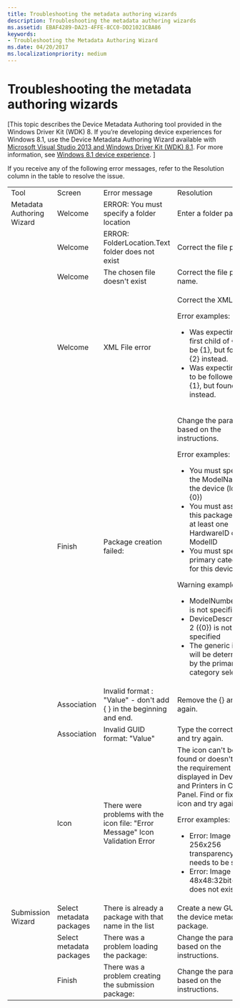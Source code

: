 ```yaml
---
title: Troubleshooting the metadata authoring wizards
description: Troubleshooting the metadata authoring wizards
ms.assetid: EBAF4289-DA23-4FFE-8CC0-DD21021CBA86
keywords:
- Troubleshooting the Metadata Authoring Wizard
ms.date: 04/20/2017
ms.localizationpriority: medium
---
```


# Troubleshooting the metadata authoring wizards


\[This topic describes the Device Metadata Authoring tool provided in the Windows Driver Kit (WDK) 8. If you’re developing device experiences for Windows 8.1, use the Device Metadata Authoring Wizard available with [Microsoft Visual Studio 2013 and Windows Driver Kit (WDK) 8.1](http://go.microsoft.com/fwlink/p/?LinkId=226411). For more information, see [Windows 8.1 device experience](http://go.microsoft.com/fwlink/p/?linkid=325561). \]

If you receive any of the following error messages, refer to the Resolution column in the table to resolve the issue.

<table>
<colgroup>
<col width="25%" />
<col width="25%" />
<col width="25%" />
<col width="25%" />
</colgroup>
<tbody>
<tr class="odd">
<td align="left">Tool</td>
<td align="left">Screen</td>
<td align="left">Error message</td>
<td align="left">Resolution</td>
</tr>
<tr class="even">
<td align="left">Metadata Authoring Wizard</td>
<td align="left">Welcome</td>
<td align="left">ERROR: You must specify a folder location</td>
<td align="left">Enter a folder path.</td>
</tr>
<tr class="odd">
<td align="left"></td>
<td align="left">Welcome</td>
<td align="left">ERROR: FolderLocation.Text folder does not exist</td>
<td align="left">Correct the file path.</td>
</tr>
<tr class="even">
<td align="left"></td>
<td align="left">Welcome</td>
<td align="left">The chosen file doesn&#39;t exist</td>
<td align="left">Correct the file path or name.</td>
</tr>
<tr class="odd">
<td align="left"></td>
<td align="left">Welcome</td>
<td align="left">XML File error</td>
<td align="left"><p>Correct the XML error.</p>
<p>Error examples:</p>
<ul>
<li>Was expecting the first child of {0} to be {1}, but found {2} instead.</li>
<li>Was expecting {0} to be followed by {1}, but found {2} instead.</li>
</ul></td>
</tr>
<tr class="even">
<td align="left"></td>
<td align="left">Finish</td>
<td align="left">Package creation failed:</td>
<td align="left"><p>Change the parameter based on the instructions.</p>
<p>Error examples:</p>
<ul>
<li>You must specify the ModelName for the device (locale {0})</li>
<li>You must associate this package with at least one HardwareID or ModelID</li>
<li>You must specify a primary category for this device</li>
</ul>
<p>Warning examples:</p>
<ul>
<li>ModelNumber ({0}) is not specified</li>
<li>DeviceDescription 2 ({0}) is not specified</li>
<li>The generic icon will be determined by the primary category selection</li>
</ul></td>
</tr>
<tr class="odd">
<td align="left"></td>
<td align="left">Association</td>
<td align="left">Invalid format : &quot;Value&quot; - don&#39;t add { } in the beginning and end.</td>
<td align="left">Remove the {} and try again.</td>
</tr>
<tr class="even">
<td align="left"></td>
<td align="left">Association</td>
<td align="left">Invalid GUID format: &quot;Value&quot;</td>
<td align="left">Type the correct GUID and try again.</td>
</tr>
<tr class="odd">
<td align="left"></td>
<td align="left">Icon</td>
<td align="left">There were problems with the icon file: &quot;Error Message&quot; Icon Validation Error</td>
<td align="left">The icon can&#39;t be found or doesn&#39;t meet the requirement to be displayed in Devices and Printers in Control Panel. Find or fix the icon and try again.
<p>Error examples:</p>
<ul>
<li>Error: Image 256x256 transparency needs to be set.</li>
<li>Error: Image 48x48:32bit+Alpha does not exist.</li>
</ul></td>
</tr>
<tr class="even">
<td align="left">Submission Wizard</td>
<td align="left">Select metadata packages</td>
<td align="left">There is already a package with that name in the list</td>
<td align="left">Create a new GUID for the device metadata package.</td>
</tr>
<tr class="odd">
<td align="left"></td>
<td align="left">Select metadata packages</td>
<td align="left">There was a problem loading the package:</td>
<td align="left">Change the parameter based on the instructions.</td>
</tr>
<tr class="even">
<td align="left"></td>
<td align="left">Finish</td>
<td align="left">There was a problem creating the submission package:</td>
<td align="left">Change the parameter based on the instructions.</td>
</tr>
</tbody>
</table>

 

 

 





